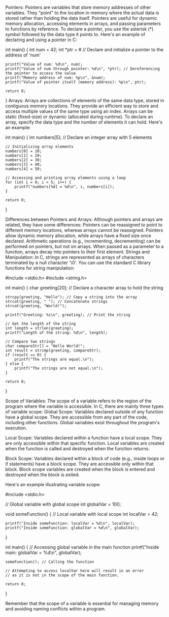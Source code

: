 Pointers:
Pointers are variables that store memory addresses of other variables. They "point" to the location in memory where the actual data is stored rather than holding the data itself. Pointers are useful for dynamic memory allocation, accessing elements in arrays, and passing parameters to functions by reference.
To declare a pointer, you use the asterisk (*) symbol followed by the data type it points to. Here's an example of declaring and using a pointer in C:


int main() {
    int num = 42;
    int *ptr = &num; // Declare and initialize a pointer to the address of 'num'

    printf("Value of num: %d\n", num);
    printf("Value of num through pointer: %d\n", *ptr); // Dereferencing the pointer to access the value
    printf("Memory address of num: %p\n", &num);
    printf("Value of pointer itself (memory address): %p\n", ptr);

    return 0;
}
Arrays:
Arrays are collections of elements of the same data type, stored in contiguous memory locations. They provide an efficient way to store and access multiple values of the same type using an index. Arrays can be static (fixed-size) or dynamic (allocated during runtime).
To declare an array, specify the data type and the number of elements it can hold. Here's an example:

int main() {
    int numbers[5]; // Declare an integer array with 5 elements

    // Initializing array elements
    numbers[0] = 10;
    numbers[1] = 20;
    numbers[2] = 30;
    numbers[3] = 40;
    numbers[4] = 50;

    // Accessing and printing array elements using a loop
    for (int i = 0; i < 5; i++) {
        printf("numbers[%d] = %d\n", i, numbers[i]);
    }

    return 0;

}

Differences between Pointers and Arrays:
Although pointers and arrays are related, they have some differences:
Pointers can be reassigned to point to different memory locations, whereas arrays cannot be reassigned.
Pointers allow dynamic memory allocation, while arrays have a fixed size once declared.
Arithmetic operations (e.g., incrementing, decrementing) can be performed on pointers, but not on arrays.
When passed as a parameter to a function, arrays decay into pointers to their first element.
Strings and Manipulation:
In C, strings are represented as arrays of characters terminated by a null character '\0'. You can use the standard C library functions for string manipulation:


#include <stdio.h>
#include <string.h>

int main() {
    char greeting[20]; // Declare a character array to hold the string

    strcpy(greeting, "Hello"); // Copy a string into the array
    strcat(greeting, " "); // Concatenate strings
    strcat(greeting, "World!");

    printf("Greeting: %s\n", greeting); // Print the string

    // Get the length of the string
    int length = strlen(greeting);
    printf("Length of the string: %d\n", length);

    // Compare two strings
    char compareStr[] = "Hello World!";
    int result = strcmp(greeting, compareStr);
    if (result == 0) {
        printf("The strings are equal.\n");
    } else {
        printf("The strings are not equal.\n");
    }

    return 0;
}

Scope of Variables:
The scope of a variable refers to the region of the program where the variable is accessible. In C, there are mainly three types of variable scope:
Global Scope: Variables declared outside of any function have a global scope. They are accessible from any part of the code, including other functions. Global variables exist throughout the program's execution.

Local Scope: Variables declared within a function have a local scope. They are only accessible within that specific function. Local variables are created when the function is called and destroyed when the function returns.

Block Scope: Variables declared within a block of code (e.g., inside loops or if statements) have a block scope. They are accessible only within that block. Block scope variables are created when the block is entered and destroyed when the block is exited.

Here's an example illustrating variable scope:


#include <stdio.h>

// Global variable with global scope
int globalVar = 100;

void someFunction() {
    // Local variable with local scope
    int localVar = 42;

    printf("Inside someFunction: localVar = %d\n", localVar);
    printf("Inside someFunction: globalVar = %d\n", globalVar);
}

int main() {
    // Accessing global variable in the main function
    printf("Inside main: globalVar = %d\n", globalVar);

    someFunction(); // Calling the function

    // Attempting to access localVar here will result in an error
    // as it is not in the scope of the main function.

    return 0;
}

Remember that the scope of a variable is essential for managing memory and avoiding naming conflicts within a program.
